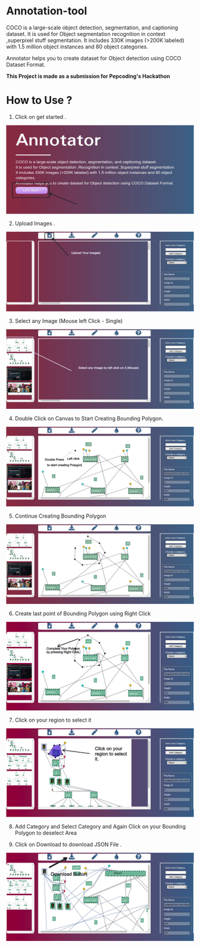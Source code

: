 # Annotation-tool

COCO is a large-scale object detection, segmentation, and captioning dataset.
It is used for Object segmentation recognition in context ,superpixel stuff segmentation.
It includes 330K images (>200K labeled) with 1.5 million object instances and 80 object categories.

Annotator helps you to create dataset for Object detection using COCO Dataset Format.

**This Project is made as a submission for Pepcoding's Hackathon**

# How to Use ?

1. Click on get started .

<img src = "https://github.com/njoshi727/annotation-tool/blob/main/images/1.jpg"> </img>

2. Upload Images .

<img src = "https://github.com/njoshi727/annotation-tool/blob/main/images/2.jpg"> </img>

3. Select any Image (Mouse left Click - Single)

<img src = "https://github.com/njoshi727/annotation-tool/blob/main/images/3.jpg"> </img>

4. Double Click on Canvas to Start Creating Bounding Polygon.

<img src = "https://github.com/njoshi727/annotation-tool/blob/main/images/4.jpg"> </img>

5. Continue Creating Bounding Polygon

<img src = "https://github.com/njoshi727/annotation-tool/blob/main/images/5.jpg"> </img>

6. Create last point of Bounding Polygon using Right Click

<img src = "https://github.com/njoshi727/annotation-tool/blob/main/images/6.jpg"> </img>

7. Click on your region to select it

<img src = "https://github.com/njoshi727/annotation-tool/blob/main/images/7.jpg"> </img>

8. Add Category and Select Category and Again Click on your Bounding Polygon to deselect Area

9. Click on Download to download JSON File .

<img src = "https://github.com/njoshi727/annotation-tool/blob/main/images/8.jpg"> </img>




